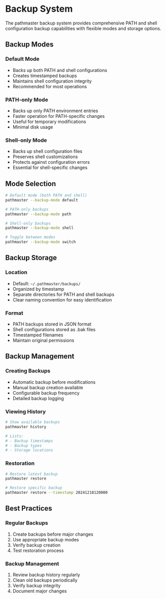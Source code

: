 # Backup System

The pathmaster backup system provides comprehensive PATH and shell configuration backup capabilities with flexible modes and storage options.

## Backup Modes

### Default Mode
- Backs up both PATH and shell configurations
- Creates timestamped backups
- Maintains shell configuration integrity
- Recommended for most operations

### PATH-only Mode
- Backs up only PATH environment entries
- Faster operation for PATH-specific changes
- Useful for temporary modifications
- Minimal disk usage

### Shell-only Mode
- Backs up shell configuration files
- Preserves shell customizations
- Protects against configuration errors
- Essential for shell-specific changes

## Mode Selection

```bash
# Default mode (both PATH and shell)
pathmaster --backup-mode default

# PATH-only backups
pathmaster --backup-mode path

# Shell-only backups
pathmaster --backup-mode shell

# Toggle between modes
pathmaster --backup-mode switch
```

## Backup Storage

### Location
- Default: `~/.pathmaster/backups/`
- Organized by timestamp
- Separate directories for PATH and shell backups
- Clear naming convention for easy identification

### Format
- PATH backups stored in JSON format
- Shell configurations stored as .bak files
- Timestamped filenames
- Maintain original permissions

## Backup Management

### Creating Backups
- Automatic backup before modifications
- Manual backup creation available
- Configurable backup frequency
- Detailed backup logging

### Viewing History
```bash
# Show available backups
pathmaster history

# Lists:
# - Backup timestamps
# - Backup types
# - Storage locations
```

### Restoration
```bash
# Restore latest backup
pathmaster restore

# Restore specific backup
pathmaster restore --timestamp 20241218120000
```

## Best Practices

### Regular Backups
1. Create backups before major changes
2. Use appropriate backup modes
3. Verify backup creation
4. Test restoration process

### Backup Management
1. Review backup history regularly
2. Clean old backups periodically
3. Verify backup integrity
4. Document major changes

